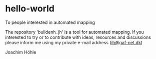 # hello-world

To people interested in automated mapping

The repository 'buildenh_jh' is a tool for automated mapping.
If you interested to try or to contribute with ideas, resources and discussions
please inform me using my private e-mail address (jh@gaf-net.dk)

Joachim Höhle
